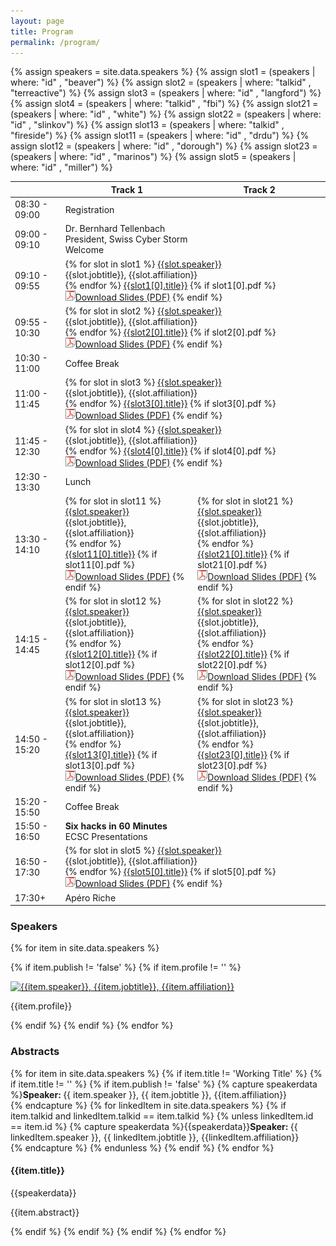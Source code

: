 ```yaml
---
layout: page
title: Program
permalink: /program/
---
```


{% assign speakers = site.data.speakers %}
{% assign slot1 = (speakers | where: "id" , "beaver") %}
{% assign slot2 = (speakers | where: "talkid" , "terreactive") %}
{% assign slot3 = (speakers | where: "id" , "langford") %}
{% assign slot4 = (speakers | where: "talkid" , "fbi") %}
{% assign slot21 = (speakers | where: "id" , "white") %}
{% assign slot22 = (speakers | where: "id" , "slinkov") %}
{% assign slot13 = (speakers | where: "talkid" , "fireside") %}
{% assign slot11 = (speakers | where: "id" , "drdu") %}
{% assign slot12 = (speakers | where: "id" , "dorough") %}
{% assign slot23 = (speakers | where: "id" , "marinos") %}
{% assign slot5 = (speakers | where: "id" , "miller") %}

<!--


<ul>
{% for item in site.data.speakers %}
{% if item.publish != 'false' %}
      <li><a href="#{{item.id}}-profile">{{item.speaker}}</a>, {{item.jobtitle}}, {{item.affiliation}}</li>
{% endif %}
{% endfor %}
</ul>

<h2>Conference Schedule</h2>
-->

<div class="program">
  <div class="row">
    <div id="no-more-tables">
      <table class="col-sm-12 table-condensed cf">
	<col style="width: 16%" />
	<col style="width: 42%" />
	<col style="width: 42%" />
        <thead class="cf">
          <tr>
            <th>  </th>
            <th>Track 1</th>
            <th>Track 2</th>
          </tr>
        </thead>
        <tbody>
          <tr>
            <td class="time-col" data-title="  ">08:30 - 09:00</td>
            <td colspan="2" class="break-col">
		Registration
            </td>
          </tr>
          <tr>
            <td class="time-col" data-title="  ">09:00 - 09:10</td>
            <td data-title="Track 1" colspan="2" class="talk-col-morning-1">
               <speaker>Dr. Bernhard Tellenbach<br>President, Swiss Cyber Storm</speaker><br>
               <talktitle>Welcome</talktitle>
            </td>
          </tr>
          <tr>
            <td class="time-col" data-title="  ">09:10 - 09:55</td>
            <td data-title="Track 1" colspan="2" class="talk-col-morning-2">
 	       {% for slot in slot1 %}
               <a href="#{{slot.id}}-profile"><speaker>{{slot.speaker}}</speaker></a><br><speaker>{{slot.jobtitle}}, {{slot.affiliation}}</speaker><br>
	       {% endfor %}
               <a href="#{{slot1[0].id}}-abstract"><talktitle>{{slot1[0].title}}</talktitle></a>
               {% if slot1[0].pdf %}
                 <br><img src="/img/ico_small_pdf.png" alt="PDF Logo"><a href="{{slot1[0].pdf}}">Download Slides (PDF)</a>
               {% endif %}
            </td>
          </tr>
          <tr>
            <td class="time-col" data-title="  ">09:55 - 10:30</td>
            <td data-title="Track 1" colspan="2" class="talk-col-morning-1">
	       {% for slot in slot2 %}
               <a href="#{{slot.id}}-profile"><speaker>{{slot.speaker}}</speaker></a><br><speaker>{{slot.jobtitle}}, {{slot.affiliation}}</speaker><br>
	       {% endfor %}
               <a href="#{{slot2[0].id}}-abstract"><talktitle>{{slot2[0].title}}</talktitle></a>
               {% if slot2[0].pdf %}
                 <br><img src="/img/ico_small_pdf.png" alt="PDF Logo"><a href="{{slot2[0].pdf}}">Download Slides (PDF)</a>
               {% endif %}
            </td>
          </tr>
          <tr>
            <td class="time-col" data-title="  ">10:30 - 11:00</td>
            <td colspan="2" class="break-col">
		Coffee Break
            </td>
          </tr>
          <tr>
            <td class="time-col" data-title="  ">11:00 - 11:45</td>
            <td data-title="Track 1" colspan="2"  class="talk-col-morning-1">
	       {% for slot in slot3 %}
               <a href="#{{slot.id}}-profile"><speaker>{{slot.speaker}}</speaker></a><br><speaker>{{slot.jobtitle}}, {{slot.affiliation}}</speaker><br>
	       {% endfor %}
               <a href="#{{slot3[0].id}}-abstract"><talktitle>{{slot3[0].title}}</talktitle></a>
               {% if slot3[0].pdf %}
                  <br><img src="/img/ico_small_pdf.png" alt="PDF Logo"><a href="{{slot3[0].pdf}}">Download Slides (PDF)</a>
               {% endif %}
            </td>
          </tr>
          <tr>
            <td class="time-col" data-title="  ">11:45 - 12:30</td>
            <td data-title="Track 1" colspan="2" class="talk-col-morning-2">
	       {% for slot in slot4 %}
               <a href="#{{slot.id}}-profile"><speaker>{{slot.speaker}}</speaker></a><br><speaker>{{slot.jobtitle}}, {{slot.affiliation}}</speaker><br>
	       {% endfor %}
               <a href="#{{slot4[0].id}}-abstract"><talktitle>{{slot4[0].title}}</talktitle></a>
               {% if slot4[0].pdf %}
                 <br><img src="/img/ico_small_pdf.png" alt="PDF Logo"><a href="{{slot4[0].pdf}}">Download Slides (PDF)</a>
               {% endif %}
            </td>
          </tr>
          <tr>
            <td class="time-col" data-title="  ">12:30 - 13:30</td>
            <td colspan="2" class="break-col">
		Lunch
            </td>
          </tr>
          <tr>
            <td class="time-col" data-title="  ">13:30 - 14:10</td>
            <td data-title="Track 1" class="track-1-1">
	       {% for slot in slot11 %}
               <a href="#{{slot.id}}-profile"><speaker>{{slot.speaker}}</speaker></a><br><speaker>{{slot.jobtitle}}, {{slot.affiliation}}</speaker><br>
	       {% endfor %}
               <a href="#{{slot11[0].id}}-abstract"><talktitle>{{slot11[0].title}}</talktitle></a>
               {% if slot11[0].pdf %}
                  <br><img src="/img/ico_small_pdf.png" alt="PDF Logo"><a href="{{slot11[0].pdf}}">Download Slides (PDF)</a>
               {% endif %}
            </td>
            <td data-title="Track 2" class="track-2-1">
	       {% for slot in slot21 %}
               <a href="#{{slot.id}}-profile"><speaker>{{slot.speaker}}</speaker></a><br><speaker>{{slot.jobtitle}}, {{slot.affiliation}}</speaker><br>
	       {% endfor %}
               <a href="#{{slot21[0].id}}-abstract"><talktitle>{{slot21[0].title}}</talktitle></a>
               {% if slot21[0].pdf %}
                  <br><img src="/img/ico_small_pdf.png" alt="PDF Logo"><a href="{{slot21[0].pdf}}">Download Slides (PDF)</a>
               {% endif %}
            </td>
          </tr>
          <tr>
            <td class="time-col" data-title="  ">14:15 - 14:45</td>
            <td data-title="Track 1" class="track-1-2">
	       {% for slot in slot12 %}
               <a href="#{{slot.id}}-profile"><speaker>{{slot.speaker}}</speaker></a><br><speaker>{{slot.jobtitle}}, {{slot.affiliation}}</speaker><br>
	       {% endfor %}
               <a href="#{{slot12[0].id}}-abstract"><talktitle>{{slot12[0].title}}</talktitle></a>
               {% if slot12[0].pdf %}
                  <br><img src="/img/ico_small_pdf.png" alt="PDF Logo"><a href="{{slot12[0].pdf}}">Download Slides (PDF)</a>
               {% endif %}
            </td>
            <td data-title="Track 2" class="track-2-2">
	       {% for slot in slot22 %}
               <a href="#{{slot.id}}-profile"><speaker>{{slot.speaker}}</speaker></a><br><speaker>{{slot.jobtitle}}, {{slot.affiliation}}</speaker><br>
	       {% endfor %}
               <a href="#{{slot22[0].id}}-abstract"><talktitle>{{slot22[0].title}}</talktitle></a>
               {% if slot22[0].pdf %}
                  <br><img src="/img/ico_small_pdf.png" alt="PDF Logo"><a href="{{slot22[0].pdf}}">Download Slides (PDF)</a>
               {% endif %}
            </td>
          </tr>
          <tr>
            <td class="time-col" data-title="  ">14:50 - 15:20</td>
            <td data-title="Track 1" class="track-1-1">
	       {% for slot in slot13 %}
               <a href="#{{slot.id}}-profile"><speaker>{{slot.speaker}}</speaker></a><br><speaker>{{slot.jobtitle}}, {{slot.affiliation}}</speaker><br>
	       {% endfor %}
               <a href="#{{slot13[0].id}}-abstract"><talktitle>{{slot13[0].title}}</talktitle></a>
               {% if slot13[0].pdf %}
                 <br><img src="/img/ico_small_pdf.png" alt="PDF Logo"><a href="{{slot13[0].pdf}}">Download Slides (PDF)</a>
               {% endif %}
            </td>
            <td data-title="Track 2" class="track-2-1">
	       {% for slot in slot23 %}
               <a href="#{{slot.id}}-profile"><speaker>{{slot.speaker}}</speaker></a><br><speaker>{{slot.jobtitle}}, {{slot.affiliation}}</speaker><br>
	       {% endfor %}
               <a href="#{{slot23[0].id}}-abstract"><talktitle>{{slot23[0].title}}</talktitle></a>
               {% if slot23[0].pdf %}
                  <br><img src="/img/ico_small_pdf.png" alt="PDF Logo"><a href="{{slot23[0].pdf}}">Download Slides (PDF)</a>
               {% endif %}
            </td>
          </tr>
          <tr>
            <td class="time-col" data-title="  ">15:20 - 15:50</td>
            <td colspan="2" class="break-col">
		Coffee Break
            </td>
          </tr>
          <tr>
            <td class="time-col" data-title="  ">15:50 - 16:50</td>
            <td colspan="2" class="talk-col-morning-1">
		<strong>Six hacks in 60 Minutes</strong><br>ECSC Presentations
            </td>
          </tr>
          <tr>
            <td class="time-col" data-title="  ">16:50 - 17:30</td>
            <td data-title="Track 1" colspan="2" class="talk-col-morning-2">
	       {% for slot in slot5 %}
               <a href="#{{slot.id}}-profile"><speaker>{{slot.speaker}}</speaker></a><br><speaker>{{slot.jobtitle}}, {{slot.affiliation}}</speaker><br>
	       {% endfor %}
               <a href="#{{slot5[0].id}}-abstract"><talktitle>{{slot5[0].title}}</talktitle></a>
               {% if slot5[0].pdf %}
                 <br><img src="/img/ico_small_pdf.png" alt="PDF Logo"><a href="{{slot5[0].pdf}}">Download Slides (PDF)</a>
               {% endif %}
            </td>
          </tr>
          <tr>
            <td class="time-col" data-title="  ">17:30+</td>
            <td colspan="2" class="break-col">
		Apéro Riche
            </td>
          </tr>
        </tbody>
      </table>
    </div>
  </div>
</div>
<h3>Speakers</h3>

{% for item in site.data.speakers %}

{% if item.publish != 'false' %}
{% if item.profile != '' %}
<div class="row">
 <div class="col-lg-12 col-md-12">
  <div class="row">
   <div class="col-sm-3 col-xs-6">
    <div class="sponsor-img" style="max-width: 300">
     <a href="{{item.www}}" target ="_blank">
      <img src="{{item.image}}" alt="{{item.speaker}}, {{item.jobtitle}}, {{item.affiliation}}">
     </a>
    </div>
   </div>
   <div class="col-sm-9 col-xs-12">
    <p id="{{item.id}}-profile">
     {{item.profile}}
    </p>
   </div>
  </div>
 </div>
</div>
{% endif %}
{% endif %}
{% endfor %}


<h3>Abstracts</h3>

{% for item in site.data.speakers %}
{% if item.title != 'Working Title' %}
{% if item.title != '' %}
{% if item.publish != 'false' %}
 {% capture speakerdata %}<strong>Speaker: </strong> {{ item.speaker }}, {{ item.jobtitle }}, {{item.affiliation}} <br>{% endcapture %}
 {% for linkedItem in site.data.speakers %}
 {% if item.talkid and linkedItem.talkid == item.talkid %}
  {% unless linkedItem.id == item.id %}
   {% capture speakerdata %}{{speakerdata}}<strong>Speaker: </strong> {{ linkedItem.speaker }}, {{ linkedItem.jobtitle }}, {{linkedItem.affiliation}} <br>{% endcapture %}
  {% endunless %}
 {% endif %}
 {% endfor %}
 <div class="row">
  <div class="col-lg-12 col-md-12">
   <h4 id="{{item.id}}-abstract">{{item.title}}</h4>
   {{speakerdata}}<br>
   <p>{{item.abstract}}</p>
  </div>
 </div>
{% endif %}
{% endif %}
{% endif %}
{% endfor %}

